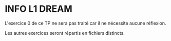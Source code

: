 # INFO L1 DREAM
L'exercice 0 de ce TP ne sera pas traité car il ne nécessite aucune réflexion.

Les autres exercices seront répartis en fichiers distincts.

